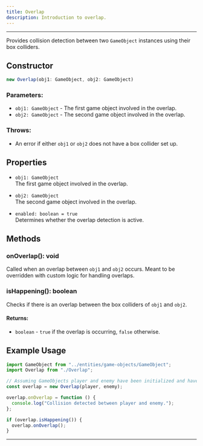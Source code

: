 ```yaml
---
title: Overlap
description: Introduction to overlap.
---
```


---

Provides collision detection between two `GameObject` instances using their box colliders.

## Constructor

```typescript
new Overlap(obj1: GameObject, obj2: GameObject)
```

### Parameters:

- `obj1: GameObject` - The first game object involved in the overlap.
- `obj2: GameObject` - The second game object involved in the overlap.

### Throws:

- An error if either `obj1` or `obj2` does not have a box collider set up.

## Properties

- `obj1: GameObject`  
  The first game object involved in the overlap.

- `obj2: GameObject`  
  The second game object involved in the overlap.

- `enabled: boolean = true`  
  Determines whether the overlap detection is active.

## Methods

### onOverlap(): void

Called when an overlap between `obj1` and `obj2` occurs. Meant to be overridden with custom logic for handling overlaps.

### isHappening(): boolean

Checks if there is an overlap between the box colliders of `obj1` and `obj2`.

#### Returns:

- `boolean` - `true` if the overlap is occurring, `false` otherwise.

## Example Usage

```typescript
import GameObject from "../entities/game-objects/GameObject";
import Overlap from "./Overlap";

// Assuming GameObjects player and enemy have been initialized and have box colliders
const overlap = new Overlap(player, enemy);

overlap.onOverlap = function () {
  console.log("Collision detected between player and enemy.");
};

if (overlap.isHappening()) {
  overlap.onOverlap();
}
```

---
